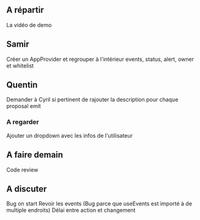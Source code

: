 ## A répartir

La vidéo de demo

## Samir

Créer un AppProvider et regrouper à l'intérieur events, status, alert, owner et whitelist

## Quentin

Demander à Cyril si pertinent de rajouter la description pour chaque proposal emit

### A regarder

Ajouter un dropdown avec les infos de l'utilisateur

## A faire demain

Code review

## A discuter

Bug on start
Revoir les events (Bug parce que useEvents est importé à de multiple endroits)
Délai entre action et changement
